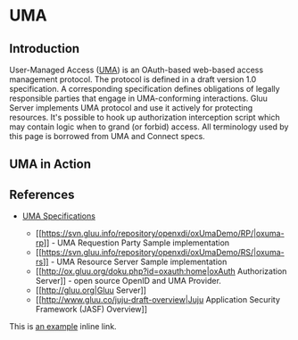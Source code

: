 # UMA

## Introduction

User-Managed Access ([UMA]) is an OAuth-based web-based access management protocol. The protocol is defined in a draft version 1.0 specification. A corresponding specification defines obligations of legally responsible parties that engage in UMA-conforming interactions. Gluu Server implements UMA protocol and use it actively for protecting resources. It's possible to hook up authorization interception script which may contain logic when to grand (or forbid) access. All terminology used by this page is borrowed from UMA and Connect specs.

## UMA in Action



## References
- [UMA Specifications](http://kantarainitiative.org/confluence/display/uma/UMA+1.0+Core+Protocol)


  * [[https://svn.gluu.info/repository/openxdi/oxUmaDemo/RP/|oxuma-rp]] - UMA Requestion Party Sample implementation
  * [[https://svn.gluu.info/repository/openxdi/oxUmaDemo/RS/|oxuma-rs]] - UMA Resource Server Sample implementation
  * [[http://ox.gluu.org/doku.php?id=oxauth:home|oxAuth Authorization Server]] - open source OpenID and UMA Provider.
  * [[http://gluu.org|Gluu Server]]
  * [[http://www.gluu.co/juju-draft-overview|Juju Application Security Framework (JASF) Overview]]

[UMA]: http://kantarainitiative.org/confluence/display/uma/UMA+1.0+Core+Protocol

This is [an example](http://example.com/ "Title") inline link.